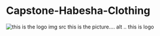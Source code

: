 # Capstone-Habesha-Clothing
![this is the logo](https://m.media-amazon.com/images/M/MV5BMTQ3ZGIzNjMtYWJhMC00MDRhLTgyYWItMjBjNzM0MTIzM2JlXkEyXkFqcGdeQWRvb2xpbmhk._V1_.jpg)
img src this is the picture.... alt .. this is logo